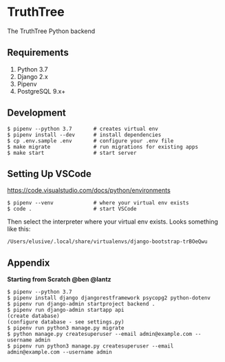 # TruthTree

The TruthTree Python backend

## Requirements

1. Python 3.7
2. Django 2.x
3. Pipenv
4. PostgreSQL 9.x+

## Development

    $ pipenv --python 3.7       # creates virtual env
    $ pipenv install --dev      # install dependencies
    $ cp .env.sample .env       # configure your .env file
    $ make migrate              # run migrations for existing apps
    $ make start                # start server

## Setting Up VSCode

https://code.visualstudio.com/docs/python/environments

    $ pipenv --venv             # where your virtual env exists
    $ code .                    # start VSCode

Then select the interpreter where your virtual env exists. Looks something like this:

    /Users/elusive/.local/share/virtualenvs/django-bootstrap-trBOeQwu

## Appendix

**Starting from Scratch @ben @lantz**

    $ pipenv --python 3.7
    $ pipenv install django djangorestframework psycopg2 python-dotenv
    $ pipenv run django-admin startproject backend .
    $ pipenv run django-admin startapp api
    (create database)
    (configure database - see settings.py)
    $ pipenv run python3 manage.py migrate
    $ python manage.py createsuperuser --email admin@example.com --username admin
    $ pipenv run python3 manage.py createsuperuser --email admin@example.com --username admin
